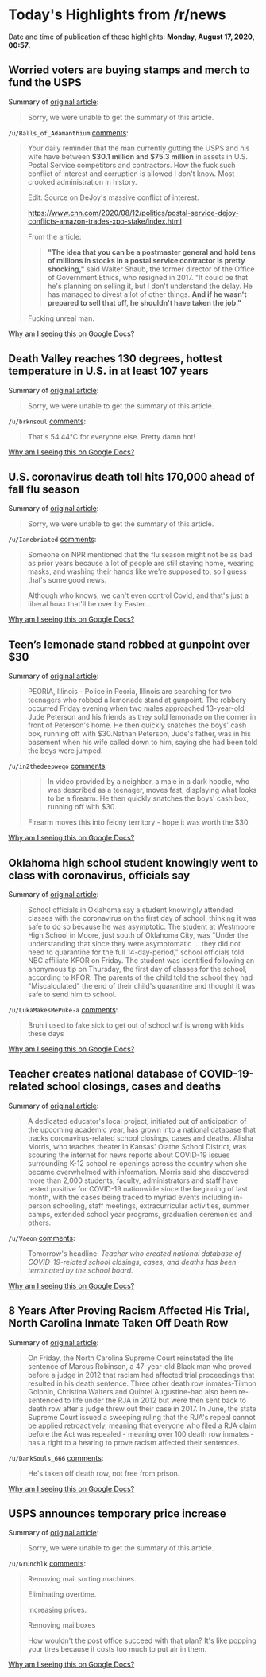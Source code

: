 # Today's Highlights from /r/news

Date and time of publication of these highlights: **Monday, August 17, 2020, 00:57**.

## Worried voters are buying stamps and merch to fund the USPS

Summary of [original article](https://www.cnn.com/2020/08/16/business/buying-usps-merch/index.html):

> Sorry, we were unable to get the summary of this article.

`/u/Balls_of_Adamanthium` [comments](https://www.reddit.com/r/news/comments/ib1wuv/worried_voters_are_buying_stamps_and_merch_to/):

> Your daily reminder that the man currently gutting the USPS and his wife have between **$30.1 million and $75.3 million** in assets in U.S. Postal Service competitors and contractors. How the fuck such conflict of interest and corruption is allowed I don't know. Most crooked administration in history.
> 
> 
> 
> Edit: Source on DeJoy's massive conflict of interest. 
> 
> 
> https://www.cnn.com/2020/08/12/politics/postal-service-dejoy-conflicts-amazon-trades-xpo-stake/index.html
> 
> 
> From the article: 
> 
> 
> >**"The idea that you can be a postmaster general and hold tens of millions in stocks in a postal service contractor is pretty shocking,"** said Walter Shaub, the former director of the Office of Government Ethics, who resigned in 2017. "It could be that he's planning on selling it, but I don't understand the delay. He has managed to divest a lot of other things. **And if he wasn't prepared to sell that off, he shouldn't have taken the job."**
> 
> 
> 
> Fucking unreal man.

[Why am I seeing this on Google Docs?](https://docs.google.com/document/d/1Dc6We63vOXIZsc0op-Bt4abqkYjXzOigalQqFxmvvbM/edit?usp=sharing)

## Death Valley reaches 130 degrees, hottest temperature in U.S. in at least 107 years

Summary of [original article](https://www.cbsnews.com/news/death-valley-reaches-130-degrees-hottest-temperature-in-u-s-in-at-least-107-years-2020-08-16/):

> Sorry, we were unable to get the summary of this article.

`/u/brknsoul` [comments](https://www.reddit.com/r/news/comments/ib7l8u/death_valley_reaches_130_degrees_hottest/):

> That's 54.44°C for everyone else. Pretty damn hot!

[Why am I seeing this on Google Docs?](https://docs.google.com/document/d/1Dc6We63vOXIZsc0op-Bt4abqkYjXzOigalQqFxmvvbM/edit?usp=sharing)

## U.S. coronavirus death toll hits 170,000 ahead of fall flu season

Summary of [original article](https://www.reuters.com/article/us-health-coronavirus-usa/u-s-coronavirus-death-toll-hits-170000-ahead-of-fall-flu-season-idUSKCN25C0WE):

> Sorry, we were unable to get the summary of this article.

`/u/Ianebriated` [comments](https://www.reddit.com/r/news/comments/ib3gh2/us_coronavirus_death_toll_hits_170000_ahead_of/):

> Someone on NPR mentioned that the flu season might not be as bad as prior years because a lot of people are still staying home, wearing masks, and washing their hands like we're supposed to, so I guess that's some good news.
> 
> Although who knows, we can't even control Covid, and that's just a liberal hoax that'll be over by Easter...

[Why am I seeing this on Google Docs?](https://docs.google.com/document/d/1Dc6We63vOXIZsc0op-Bt4abqkYjXzOigalQqFxmvvbM/edit?usp=sharing)

## Teen’s lemonade stand robbed at gunpoint over $30

Summary of [original article](https://www.click2houston.com/news/national/2020/08/16/teens-lemonade-stand-robbed-at-gunpoint-over-30/):

> PEORIA, Illinois - Police in Peoria, Illinois are searching for two teenagers who robbed a lemonade stand at gunpoint. The robbery occurred Friday evening when two males approached 13-year-old Jude Peterson and his friends as they sold lemonade on the corner in front of Peterson's home. He then quickly snatches the boys' cash box, running off with $30.Nathan Peterson, Jude's father, was in his basement when his wife called down to him, saying she had been told the boys were jumped.

`/u/in2thedeepwego` [comments](https://www.reddit.com/r/news/comments/iawdoo/teens_lemonade_stand_robbed_at_gunpoint_over_30/):

> >In video provided by a neighbor, a male in a dark hoodie, who was described as a teenager, moves fast, displaying what looks to be a firearm. He then quickly snatches the boys' cash box, running off with $30.
> 
> Firearm moves this into felony territory - hope it was worth the $30.

[Why am I seeing this on Google Docs?](https://docs.google.com/document/d/1Dc6We63vOXIZsc0op-Bt4abqkYjXzOigalQqFxmvvbM/edit?usp=sharing)

## Oklahoma high school student knowingly went to class with coronavirus, officials say

Summary of [original article](https://www.nbcnews.com/news/us-news/oklahoma-high-school-student-knowingly-went-class-coronavirus-officials-say-n1236895):

> School officials in Oklahoma say a student knowingly attended classes with the coronavirus on the first day of school, thinking it was safe to do so because he was asymptotic. The student at Westmoore High School in Moore, just south of Oklahoma City, was "Under the understanding that since they were asymptomatic ... they did not need to quarantine for the full 14-day-period," school officials told NBC affiliate KFOR on Friday. The student was identified following an anonymous tip on Thursday, the first day of classes for the school, according to KFOR. The parents of the child told the school they had "Miscalculated" the end of their child's quarantine and thought it was safe to send him to school.

`/u/LukaMakesMePuke-a` [comments](https://www.reddit.com/r/news/comments/iawvw0/oklahoma_high_school_student_knowingly_went_to/):

> Bruh i used to fake sick to get out of school wtf is wrong with kids these days

[Why am I seeing this on Google Docs?](https://docs.google.com/document/d/1Dc6We63vOXIZsc0op-Bt4abqkYjXzOigalQqFxmvvbM/edit?usp=sharing)

## Teacher creates national database of COVID-19-related school closings, cases and deaths

Summary of [original article](https://www.mycentraljersey.com/story/news/education/2020/08/15/dedicated-educator-creates-budding-national-database-coronavirus-related-school-closings-cases-and-d/5591124002/):

> A dedicated educator's local project, initiated out of anticipation of the upcoming academic year, has grown into a national database that tracks coronavirus-related school closings, cases and deaths. Alisha Morris, who teaches theater in Kansas' Olathe School District, was scouring the internet for news reports about COVID-19 issues surrounding K-12 school re-openings across the country when she became overwhelmed with information. Morris said she discovered more than 2,000 students, faculty, administrators and staff have tested positive for COVID-19 nationwide since the beginning of last month, with the cases being traced to myriad events including in-person schooling, staff meetings, extracurricular activities, summer camps, extended school year programs, graduation ceremonies and others.

`/u/Vaeon` [comments](https://www.reddit.com/r/news/comments/iaxqx1/teacher_creates_national_database_of/):

> Tomorrow's headline:  *Teacher who created national database of COVID-19-related school closings, cases, and deaths has been terminated by the school board.*

[Why am I seeing this on Google Docs?](https://docs.google.com/document/d/1Dc6We63vOXIZsc0op-Bt4abqkYjXzOigalQqFxmvvbM/edit?usp=sharing)

## 8 Years After Proving Racism Affected His Trial, North Carolina Inmate Taken Off Death Row

Summary of [original article](https://time.com/5879680/north-carolina-death-penalty-racial-justice-act-racism/):

> On Friday, the North Carolina Supreme Court reinstated the life sentence of Marcus Robinson, a 47-year-old Black man who proved before a judge in 2012 that racism had affected trial proceedings that resulted in his death sentence. Three other death row inmates-Tilmon Golphin, Christina Walters and Quintel Augustine-had also been re-sentenced to life under the RJA in 2012 but were then sent back to death row after a judge threw out their case in 2017. In June, the state Supreme Court issued a sweeping ruling that the RJA's repeal cannot be applied retroactively, meaning that everyone who filed a RJA claim before the Act was repealed - meaning over 100 death row inmates - has a right to a hearing to prove racism affected their sentences.

`/u/DankSouls_666` [comments](https://www.reddit.com/r/news/comments/iau8cg/8_years_after_proving_racism_affected_his_trial/):

> He's taken off death row, not free from prison.

[Why am I seeing this on Google Docs?](https://docs.google.com/document/d/1Dc6We63vOXIZsc0op-Bt4abqkYjXzOigalQqFxmvvbM/edit?usp=sharing)

## USPS announces temporary price increase

Summary of [original article](https://www.kbtx.com/2020/08/15/usps-announces-temporary-price-increase/):

> Sorry, we were unable to get the summary of this article.

`/u/Grunchlk` [comments](https://www.reddit.com/r/news/comments/iat6od/usps_announces_temporary_price_increase/):

> Removing mail sorting machines.
> 
> Eliminating overtime.
> 
> Increasing prices.
> 
> Removing mailboxes 
> 
> How wouldn't the post office succeed with that plan? It's like popping your tires because it costs too much to put air in them.

[Why am I seeing this on Google Docs?](https://docs.google.com/document/d/1Dc6We63vOXIZsc0op-Bt4abqkYjXzOigalQqFxmvvbM/edit?usp=sharing)

